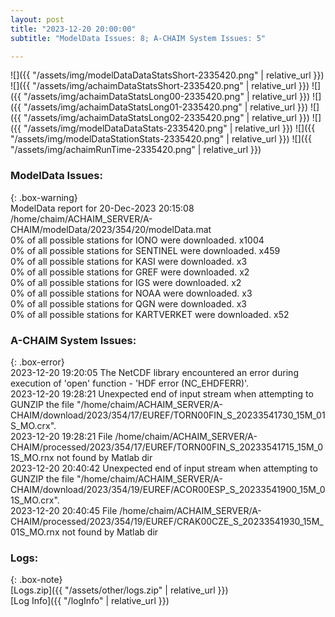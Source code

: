 ```yaml
---
layout: post
title: "2023-12-20 20:00:00"
subtitle: "ModelData Issues: 8; A-CHAIM System Issues: 5"

---
```


![]({{ "/assets/img/modelDataDataStatsShort-2335420.png" | relative_url }})
![]({{ "/assets/img/achaimDataStatsShort-2335420.png" | relative_url }})
![]({{ "/assets/img/achaimDataStatsLong00-2335420.png" | relative_url }})
![]({{ "/assets/img/achaimDataStatsLong01-2335420.png" | relative_url }})
![]({{ "/assets/img/achaimDataStatsLong02-2335420.png" | relative_url }})
![]({{ "/assets/img/modelDataDataStats-2335420.png" | relative_url }})
![]({{ "/assets/img/modelDataStationStats-2335420.png" | relative_url }})
![]({{ "/assets/img/achaimRunTime-2335420.png" | relative_url }})


### ModelData Issues:  
  
{: .box-warning}  
 ModelData report for 20-Dec-2023 20:15:08   
 /home/chaim/ACHAIM_SERVER/A-CHAIM/modelData/2023/354/20/modelData.mat   
 0% of all possible stations for IONO were downloaded. x1004   
 0% of all possible stations for SENTINEL were downloaded. x459   
 0% of all possible stations for KASI were downloaded. x3   
 0% of all possible stations for GREF were downloaded. x2   
 0% of all possible stations for IGS were downloaded. x2   
 0% of all possible stations for NOAA were downloaded. x3   
 0% of all possible stations for QGN were downloaded. x3   
 0% of all possible stations for KARTVERKET were downloaded. x52   
  
### A-CHAIM System Issues:  
  
{: .box-error}  
2023-12-20 19:20:05 The NetCDF library encountered an error during execution of 'open' function - 'HDF error (NC_EHDFERR)'.  
2023-12-20 19:28:21 Unexpected end of input stream when attempting to GUNZIP the file "/home/chaim/ACHAIM_SERVER/A-CHAIM/download/2023/354/17/EUREF/TORN00FIN_S_20233541730_15M_01S_MO.crx".  
2023-12-20 19:28:21 File /home/chaim/ACHAIM_SERVER/A-CHAIM/processed/2023/354/17/EUREF/TORN00FIN_S_20233541715_15M_01S_MO.rnx not found by Matlab dir  
2023-12-20 20:40:42 Unexpected end of input stream when attempting to GUNZIP the file "/home/chaim/ACHAIM_SERVER/A-CHAIM/download/2023/354/19/EUREF/ACOR00ESP_S_20233541900_15M_01S_MO.crx".  
2023-12-20 20:40:45 File /home/chaim/ACHAIM_SERVER/A-CHAIM/processed/2023/354/19/EUREF/CRAK00CZE_S_20233541930_15M_01S_MO.rnx not found by Matlab dir  

### Logs:  
  
{: .box-note}  
[Logs.zip]({{ "/assets/other/logs.zip" | relative_url }})  
[Log Info]({{ "/logInfo" | relative_url }})  
